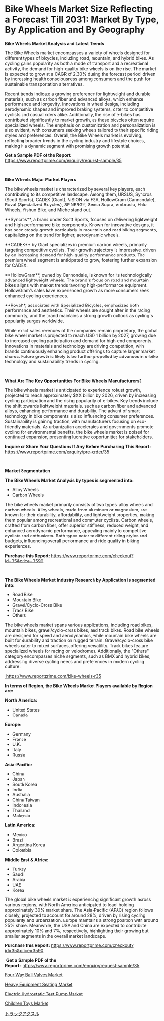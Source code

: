 <p><h1>Bike Wheels Market Size Reflecting a Forecast Till 2031: Market By Type, By Application and By Geography</h1></p><p><strong>Bike Wheels Market Analysis and Latest Trends</strong></p>
<p><p>The Bike Wheels market encompasses a variety of wheels designed for different types of bicycles, including road, mountain, and hybrid bikes. As cycling gains popularity as both a mode of transport and a recreational activity, the demand for high-quality bike wheels is on the rise. The market is expected to grow at a CAGR of 2.30% during the forecast period, driven by increasing health consciousness among consumers and the push for sustainable transportation alternatives.</p><p>Recent trends indicate a growing preference for lightweight and durable materials, such as carbon fiber and advanced alloys, which enhance performance and longevity. Innovations in wheel design, including aerodynamic shapes and improved braking systems, cater to competitive cyclists and casual riders alike. Additionally, the rise of e-bikes has contributed significantly to market growth, as these bicycles often require specialized wheels. The emphasis on customization and personalization is also evident, with consumers seeking wheels tailored to their specific riding styles and preferences. Overall, the Bike Wheels market is evolving, reflecting broader trends in the cycling industry and lifestyle choices, making it a dynamic segment with promising growth potential.</p></p>
<p><strong>Get a Sample PDF of the Report:&nbsp;</strong> <a href="https://www.reportprime.com/enquiry/request-sample/35">https://www.reportprime.com/enquiry/request-sample/35</a></p>
<p>&nbsp;</p>
<p><strong>Bike Wheels Major Market Players</strong></p>
<p><p>The bike wheels market is characterized by several key players, each contributing to its competitive landscape. Among them, URSUS, Syncros (Scott Sports), CADEX (Giant), VISION via FSA, HollowGram (Cannondale), Roval (Specialized Bicycles), SPINERGY, Sensa Supra, Ambrosio, Halo Wheels, Yishun Bike, and Miche stand out.</p><p>**Syncros**, a brand under Scott Sports, focuses on delivering lightweight and high-performance bike components. Known for innovative designs, it has seen steady growth particularly in mountain and road biking segments, capitalizing on the trend for lighter, aerodynamic wheels.</p><p>**CADEX** by Giant specializes in premium carbon wheels, primarily targeting competitive cyclists. Their growth trajectory is impressive, driven by an increasing demand for high-quality performance products. The premium wheel segment is anticipated to grow, fostering further expansion for CADEX.</p><p>**HollowGram**, owned by Cannondale, is known for its technologically advanced lightweight wheels. The brand's focus on road and mountain bikes aligns with market trends favoring high-performance equipment. HollowGram’s sales have experienced growth as more consumers seek enhanced cycling experiences.</p><p>**Roval**, associated with Specialized Bicycles, emphasizes both performance and aesthetics. Their wheels are sought after in the racing community, and the brand maintains a strong growth outlook as cycling's popularity surges worldwide.</p><p>While exact sales revenues of the companies remain proprietary, the global bike wheel market is projected to reach USD 1 billion by 2027, growing due to increased cycling participation and demand for high-end components. Innovations in materials and technology are driving competition, with brands continuously enhancing product offerings to capture larger market shares. Future growth is likely to be further propelled by advances in e-bike technology and sustainability trends in cycling.</p></p>
<p>&nbsp;</p>
<p><strong>What Are The Key Opportunities For Bike Wheels Manufacturers?</strong></p>
<p><p>The bike wheels market is anticipated to experience robust growth, projected to reach approximately $XX billion by 2026, driven by increasing cycling participation and the rising popularity of e-bikes. Key trends include the shift towards lightweight materials, such as carbon fiber and advanced alloys, enhancing performance and durability. The advent of smart technology in bike components is also influencing consumer preferences. Sustainability is gaining traction, with manufacturers focusing on eco-friendly materials. As urbanization accelerates and governments promote cycling for environmental benefits, the bike wheels market is poised for continued expansion, presenting lucrative opportunities for stakeholders.</p></p>
<p><strong>Inquire or Share Your Questions If Any Before Purchasing This Report:</strong> <a href="https://www.reportprime.com/enquiry/pre-order/35">https://www.reportprime.com/enquiry/pre-order/35</a></p>
<p>&nbsp;</p>
<p><strong>Market Segmentation</strong></p>
<p><strong>The Bike Wheels Market Analysis by types is segmented into:</strong></p>
<p><ul><li>Alloy Wheels</li><li>Carbon Wheels</li></ul></p>
<p><p>The bike wheels market primarily consists of two types: alloy wheels and carbon wheels. Alloy wheels, made from aluminum or magnesium, are known for their durability, affordability, and lightweight properties, making them popular among recreational and commuter cyclists. Carbon wheels, crafted from carbon fiber, offer superior stiffness, reduced weight, and enhanced aerodynamic performance, appealing mainly to competitive cyclists and enthusiasts. Both types cater to different riding styles and budgets, influencing overall performance and ride quality in biking experiences.</p></p>
<p><strong>Purchase this Report:&nbsp;</strong><a href="https://www.reportprime.com/checkout?id=35&price=3590">https://www.reportprime.com/checkout?id=35&price=3590</a></p>
<p>&nbsp;</p>
<p><strong>The Bike Wheels Market Industry Research by Application is segmented into:</strong></p>
<p><ul><li>Road Bike</li><li>Mountain Bike</li><li>Gravel/Cyclo-Cross Bike</li><li>Track Bike</li><li>Others</li></ul></p>
<p><p>The bike wheels market spans various applications, including road bikes, mountain bikes, gravel/cyclo-cross bikes, and track bikes. Road bike wheels are designed for speed and aerodynamics, while mountain bike wheels are built for durability and traction on rugged terrain. Gravel/cyclo-cross bike wheels cater to mixed surfaces, offering versatility. Track bikes feature specialized wheels for racing on velodromes. Additionally, the "Others" category encompasses niche segments, such as BMX and hybrid bikes, addressing diverse cycling needs and preferences in modern cycling culture.</p></p>
<p><a href="https://www.reportprime.com/bike-wheels-r35">&nbsp;https://www.reportprime.com/bike-wheels-r35</a></p>
<p><strong>In terms of Region, the Bike Wheels Market Players available by Region are:</strong></p>
<p>
    <p> <strong> North America: </strong>
        <ul>
            <li>United States</li>
            <li>Canada</li>
        </ul>
        </p> 
    <p> <strong> Europe: </strong>
        <ul>
            <li>Germany</li>
            <li>France</li>
            <li>U.K.</li>
            <li>Italy</li>
            <li>Russia</li>
        </ul>
        </p> 
    <p> <strong> Asia-Pacific: </strong>
        <ul>
            <li>China</li>
            <li>Japan</li>
            <li>South Korea</li>
            <li>India</li>
            <li>Australia</li>
            <li>China Taiwan</li>
            <li>Indonesia</li>
            <li>Thailand</li>
            <li>Malaysia</li>
        </ul>
        </p> 
    <p> <strong> Latin America: </strong>
        <ul>
            <li>Mexico</li>
            <li>Brazil</li>
            <li>Argentina Korea</li>
            <li>Colombia</li>
        </ul>
        </p> 
    <p> <strong> Middle East & Africa: </strong>
        <ul>
            <li>Turkey</li>
            <li>Saudi</li>
            <li>Arabia</li>
            <li>UAE</li>
            <li>Korea</li>
        </ul>
    </p>
    </p>
<p><p>The global bike wheels market is experiencing significant growth across various regions, with North America anticipated to lead, holding approximately 30% market share. The Asia-Pacific (APAC) region follows closely, projected to account for around 28%, driven by rising cycling popularity and urbanization. Europe maintains a strong position with around 25% share. Meanwhile, the USA and China are expected to contribute approximately 10% and 7%, respectively, highlighting their growing but smaller segments in the overall market landscape.</p></p>
<p><strong>Purchase this Report: </strong><a href="https://www.reportprime.com/checkout?id=35&price=3590">https://www.reportprime.com/checkout?id=35&price=3590</a></p>
<p>&nbsp;<strong>Get a Sample PDF of the Report:&nbsp;&nbsp;</strong><a href="https://www.reportprime.com/enquiry/request-sample/35">https://www.reportprime.com/enquiry/request-sample/35</a></p>
<p><strong></strong></p>
<p><p><a href="https://medium.com/@watsonfeest2023/global-four-way-ball-valves-market-share-and-growth-opportunities-and-market-size-growing-with-a-b731c30db74b">Four Way Ball Valves Market</a></p><p><a href="https://issuu.com/reportprime-2/docs/heavy-equipment-seating-market-size_b0120f38c8921e">Heavy Equipment Seating Market</a></p><p><a href="https://medium.com/@watsonfeest2023/electric-hydrostatic-test-pump-industry-analysis-report-its-market-size-share-trends-by-5cc262d33cf0">Electric Hydrostatic Test Pump Market</a></p><p><a href="https://issuu.com/reportprime-2/docs/children-toys-market-size-2030.pptx_cefebaef8a8c54">Children Toys Market</a></p><p><a href="https://medium.com/@drfg4t/%E3%83%88%E3%83%A9%E3%83%83%E3%82%AF%E3%82%A2%E3%82%AF%E3%82%B9%E3%83%AB%E5%B8%82%E5%A0%B4%E3%81%AE%E6%88%90%E9%95%B7%E8%A6%8B%E9%80%9A%E3%81%97%E3%81%AF-2024%E5%B9%B4%E3%81%8B%E3%82%892031%E5%B9%B4%E3%81%BE%E3%81%A7%E3%81%A7-5-9-%E3%81%AE%E5%B9%B4%E9%96%93%E6%88%90%E9%95%B7%E7%8E%87%E3%81%A7%E6%8E%A8%E7%A7%BB%E3%81%97%E3%81%A6%E3%81%8A%E3%82%8A-%E3%82%A2%E3%83%97%E3%83%AA%E3%82%B1%E3%83%BC%E3%82%B7%E3%83%A7%E3%83%B3-%E5%9C%B0%E5%9F%9F%E5%88%A5%E3%81%AE%E5%B8%82%E5%A0%B4%E5%8B%95%E5%90%91%E5%88%86%E6%9E%90%E3%82%84%E5%8F%8E%E7%9B%8A%E3%81%AB%E3%82%88%E3%82%8B%E4%BA%88%E6%B8%AC%E3%82%82%E8%A1%8C%E3%82%8F%E3%82%8C%E3%81%A6%E3%81%84%E3%81%BE%E3%81%99-0a598c7289f0">トラックアクスル</a></p></p>